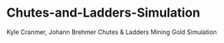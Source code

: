 # Chutes-and-Ladders-Simulation
Kyle Cranmer, Johann Brehmer Chutes &amp; Ladders Mining Gold Simulation
